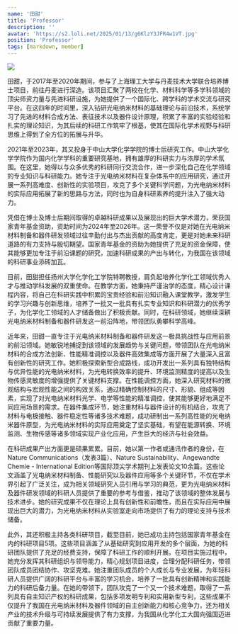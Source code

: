 ```yaml
---
name: '田甜'
title: 'Professor'
description: ''
avatar: 'https://s2.loli.net/2025/01/13/g6KlzY3JFR4w1VT.jpg'
position: 'Professor'
tags: [markdown, member]
---
```


<!-- ![avatar](https://s2.loli.net/2025/01/13/g6KlzY3JFR4w1VT.jpg) -->
<img src="https://s2.loli.net/2025/01/13/g6KlzY3JFR4w1VT.jpg" class="w-1/2 mx-auto" />

<!-- <p>
田甜，于2017年至2020年期间，参与了上海理工大学与丹麦技术大学联合培养博士项目，前往丹麦科技大学就读，这一跨学科、跨国界的学术经历为其后续的科研工作奠定了坚实的基础。2021年至2023年，她又在中山大学化学学院从事博士后研究工作，进一步深化了自己在化学领域的专业知识与科研能力。凭借其卓越的科研成果与学术潜力，田甜荣获国家青年基金资助，资助时间为2024年至2026年，这不仅是对其过往科研工作的肯定，更是对其未来科研道路的有力支持。目前，田甜担任扬州大学化学化工学院特聘教授，继续在科研与教学领域发光发热。
</p>
<p>
近年来，田甜一直专注于光电纳米材料制备和器件研发这一前沿领域的研究工作。她带领团队在光电纳米材料的合成方法、性能调控以及器件集成等方面开展了大量深入且富有创新性的研究，致力于开发出具有高性能、高稳定性的光电纳米材料及器件，以满足能源转换、环境监测、生物传感等诸多领域的迫切需求。在这一过程中，田甜取得了丰硕的学术成果，目前以第一作者或通讯作者的身份，在Nature Communications（发表3篇）、Nature Sustainability、Angewandte Chemie - International Edition等国际顶尖学术期刊上发表论文10余篇，这些论文不仅在学术界引起了广泛关注，更为相关领域的科研人员提供了重要的参考与借鉴，推动了光电纳米材料及器件研发领域的整体发展。
</p>
<p>
此外，田甜还积极主持各类科研项目，截至目前，她已成功主持包括国家青年基金在内的科研项目5项。这些项目的顺利开展，不仅为她的科研团队提供了充足的经费支持，更为光电纳米材料制备和器件研发领域的关键技术突破与创新应用提供了有力保障。在项目实施过程中，田甜充分发挥其科研组织与领导能力，带领团队攻克了一个又一个技术难题，取得了一系列具有自主知识产权的科研成果，为我国在光电纳米材料及器件领域的自主创新与产业升级贡献了重要力量。
</p> -->

田甜，于2017年至2020年期间，参与了上海理工大学与丹麦技术大学联合培养博士项目，前往丹麦进行深造。该项目汇聚了两校在化学、材料科学等多学科领域的顶尖师资力量与先进科研设施，为她提供了一个国际化、跨学科的学术交流与研究平台。在这四年的时间里，深入钻研光电纳米材料的基础理论与前沿技术，系统学习了先进的材料合成方法、表征技术以及器件设计原理，积累了丰富的实验经验和扎实的理论知识，为其后续的科研工作筑牢了根基，使其在国际化学术视野与科研思维上得到了全方位的拓展与升华。

2021年至2023年，其又投身于中山大学化学学院的博士后研究工作。中山大学化学学院作为国内化学学科的重要研究基地，拥有雄厚的科研实力与浓厚的学术氛围。在这里，她得以与众多优秀的科研同行交流合作，进一步深化自己在化学领域的专业知识与科研能力。她专注于光电纳米材料在复杂体系中的应用研究，通过开展一系列高难度、创新性的实验项目，攻克了多个关键科学问题，为光电纳米材料的实际应用拓展了新的思路与方法，同时也为自身科研素养的提升注入了强大动力。

凭借在博士及博士后期间取得的卓越科研成果以及展现出的巨大学术潜力，荣获国家青年基金资助，资助时间为2024年至2026年。这一荣誉不仅是对她在光电纳米材料制备和器件研发领域过往辛勤付出与杰出贡献的高度肯定，更是对她未来科研道路的有力支持与殷切期望。国家青年基金的资助为她提供了充足的资金保障，使其能够更加专注于前沿课题的研究，加速科研成果的产出与转化，为我国在该领域的科研事业添砖加瓦。

目前，田甜担任扬州大学化学化工学院特聘教授，肩负起培养化学化工领域优秀人才与推动学科发展的双重使命。在教学方面，她秉持严谨治学的态度，精心设计课程内容，将自己在科研实践中积累的宝贵经验和前沿知识融入课堂教学，激发学生的学习兴趣与创新思维，培养了一批又一批具有扎实专业知识和科研潜力的优秀学子，为化学化工领域的人才储备做出了积极贡献。同时，在科研领域，她继续深耕光电纳米材料制备和器件研发这一前沿阵地，带领团队勇攀科学高峰。

近年来，田甜一直专注于光电纳米材料制备和器件研发这一极具挑战性与应用前景的前沿领域。她敏锐地捕捉到该领域的发展趋势与关键问题，带领团队在光电纳米材料的合成方法创新、性能精准调控以及器件高效集成等方面开展了大量深入且富有创新性的研究工作。她积极探索新型合成路线，成功开发出一系列具有独特结构与优异性能的光电纳米材料，为光电转换效率的提升、环境监测精度的提高以及生物传感灵敏度的增强提供了关键材料支撑。在性能调控方面，她深入研究材料的微观结构与宏观性能之间的构效关系，通过精确控制材料的尺寸、形貌、组成等因素，实现了对光电纳米材料光学、电学等性能的精准调控，使其能够更好地满足不同应用场景的需求。在器件集成环节，她注重材料与器件设计的有机结合，攻克了材料与电极接触、器件稳定性等诸多技术难题，成功研制出一系列高性能的光电纳米器件原型，为光电纳米材料的实际应用奠定了坚实基础，有望在能源转换、环境监测、生物传感等诸多领域实现产业化应用，产生巨大的经济与社会效益。

在科研成果产出方面更是硕果累累。目前，她以第一作者或通讯作者的身份，在Nature Communications（发表3篇）、Nature Sustainability、Angewandte Chemie - International Edition等国际顶尖学术期刊上发表论文10余篇。这些论文涵盖了光电纳米材料制备、性能研究以及器件应用等多个关键环节，不仅在学术界引起了广泛关注，成为相关领域研究人员引用与学习的典范，更为光电纳米材料及器件研发领域的科研人员提供了重要的参考与借鉴，推动了该领域的整体发展与技术进步。她的研究成果不仅在理论上具有创新性和前瞻性，而且在实际应用中展现出巨大的潜力，为光电纳米材料从实验室走向市场提供了有力的理论支持与技术储备。

此外，其还积极主持各类科研项目，截至目前，她已成功主持包括国家青年基金在内的科研项目5项。这些项目涵盖了从基础研究到应用开发的多个层面，为她的科研团队提供了充足的经费支持，保障了科研工作的顺利开展。在项目实施过程中，她充分发挥其科研组织与领导能力，精心规划项目进度，合理分配科研任务，带领团队成员团结协作、攻坚克难。她注重团队成员的个人成长与专业发展，为年轻科研人员提供广阔的科研平台与丰富的学习机会，培养了一批具有创新精神和实践能力的科研后备力量。在她的带领下，团队攻克了一个又一个技术难题，取得了一系列具有自主知识产权的科研成果，包括多项发明专利和实用新型专利，这些成果不仅提升了我国在光电纳米材料及器件领域的自主创新能力和核心竞争力，还为相关产业的技术升级与可持续发展提供了有力支撑，为我国从化学化工大国向强国迈进贡献了重要力量。